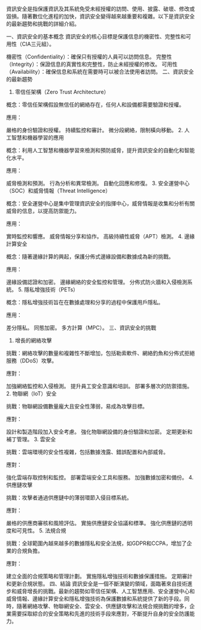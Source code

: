 資訊安全是指保護資訊及其系統免受未經授權的訪問、使用、披露、破壞、修改或毀損。隨著數位化進程的加快，資訊安全變得越來越重要和複雜。以下是資訊安全的最新趨勢和挑戰的詳細介紹。

一、資訊安全的基本概念
資訊安全的核心目標是保護信息的機密性、完整性和可用性（CIA三元組）。

機密性（Confidentiality）：確保只有授權的人員可以訪問信息。
完整性（Integrity）：保證信息的真實性和完整性，防止未經授權的修改。
可用性（Availability）：確保信息和系統在需要時可以被合法使用者訪問。
二、資訊安全的最新趨勢
1. 零信任架構（Zero Trust Architecture）

概念：零信任架構假設無信任的網絡存在，任何人和設備都需要驗證和授權。

應用：

嚴格的身份驗證和授權。
持續監控和審計。
微分段網絡，限制橫向移動。
2. 人工智慧和機器學習的應用

概念：利用人工智慧和機器學習來檢測和預防威脅，提升資訊安全的自動化和智能化水平。

應用：

威脅檢測和預測。
行為分析和異常檢測。
自動化回應和修復。
3. 安全運營中心（SOC）和威脅情報（Threat Intelligence）

概念：安全運營中心是集中管理資訊安全的指揮中心，威脅情報是收集和分析有關威脅的信息，以提高防禦能力。

應用：

實時監控和響應。
威脅情報分享和協作。
高級持續性威脅（APT）檢測。
4. 邊緣計算安全

概念：隨著邊緣計算的興起，保護分佈式邊緣設備和數據成為新的挑戰。

應用：

邊緣設備認證和加密。
邊緣網絡的安全監控和管理。
分佈式防火牆和入侵檢測系統。
5. 隱私增強技術（PETs）

概念：隱私增強技術旨在在數據處理和分享的過程中保護用戶隱私。

應用：

差分隱私。
同態加密。
多方計算（MPC）。
三、資訊安全的挑戰
1. 增長的網絡攻擊

挑戰：網絡攻擊的數量和複雜性不斷增加，包括勒索軟件、網絡釣魚和分佈式拒絕服務（DDoS）攻擊。

應對：

加強網絡監控和入侵檢測。
提升員工安全意識和培訓。
部署多層次的防禦措施。
2. 物聯網（IoT）安全

挑戰：物聯網設備數量龐大且安全性薄弱，易成為攻擊目標。

應對：

設計和製造階段加入安全考慮。
強化物聯網設備的身份驗證和加密。
定期更新和補丁管理。
3. 雲安全

挑戰：雲端環境的安全性複雜，包括數據洩露、錯誤配置和內部威脅。

應對：

強化雲端存取控制和監控。
部署雲端安全工具和服務。
加強數據加密和備份。
4. 供應鏈攻擊

挑戰：攻擊者通過供應鏈中的薄弱環節入侵目標系統。

應對：

嚴格的供應商審核和風險評估。
實施供應鏈安全協議和標準。
強化供應鏈的透明度和可見性。
5. 法規合規

挑戰：全球範圍內越來越多的數據隱私和安全法規，如GDPR和CCPA，增加了企業的合規負擔。

應對：

建立全面的合規策略和管理計劃。
實施隱私增強技術和數據保護措施。
定期審計和更新合規狀態。
四、結論
資訊安全是一個不斷演變的領域，面臨著來自技術進步和威脅增長的挑戰。最新的趨勢如零信任架構、人工智慧應用、安全運營中心和威脅情報、邊緣計算安全和隱私增強技術為保護數據和系統提供了新的手段。同時，隨著網絡攻擊、物聯網安全、雲安全、供應鏈攻擊和法規合規挑戰的增多，企業需要採取綜合的安全策略和先進的技術手段來應對，不斷提升自身的安全防護能力。
